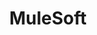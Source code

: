 ---
facebook: https://facebook.com/MuleSoft
instagram: https://instagram.com/mulesoft
linkedin: https://linkedin.com/company/mulesoft
logohandle: mulesoft
sort: mulesoft
title: MuleSoft
twitter: https://x.com/MuleSoft
website: https://www.mulesoft.com/
wikipedia: https://en.wikipedia.org/wiki/MuleSoft
youtube: https://youtube.com/mulesoftvids
---